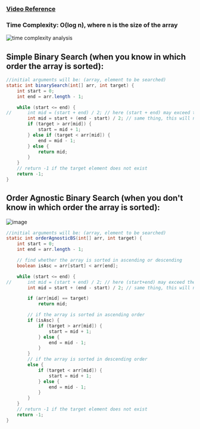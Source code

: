 ### [Video Reference](https://youtu.be/f6UU7V3szVw)

### Time Complexity: O(log n), where n is the size of the array
![time complexity analysis](https://user-images.githubusercontent.com/64855541/130475812-0709a410-b454-468a-9c7d-507630935b37.png)

## Simple Binary Search (when you know in which order the array is sorted):
```java
//initial arguments will be: (array, element to be searched)
static int binarySearch(int[] arr, int target) {
	int start = 0;
	int end = arr.length - 1;

	while (start <= end) {
//		int mid = (start + end) / 2; // here (start + end) may exceed the int range
		int mid = start + (end - start) / 2; // same thing, this will never exceed the int range
		if (target > arr[mid]) {
			start = mid + 1;
		} else if (target < arr[mid]) {
			end = mid - 1;
		} else {
			return mid;
		}
	}
	// return -1 if the target element does not exist
	return -1;
}
```

## Order Agnostic Binary Search (when you don't know in which order the array is sorted):

![image](https://user-images.githubusercontent.com/64855541/130511752-f4784faf-250a-4e95-8009-fb718e8e6e09.png)

```java
//initial arguments will be: (array, element to be searched)
static int orderAgnosticBS(int[] arr, int target) {
	int start = 0;
	int end = arr.length - 1;

	// find whether the array is sorted in ascending or descending
	boolean isAsc = arr[start] < arr[end];

	while (start <= end) {
//		int mid = (start + end) / 2; // here (start+end) may exceed the int range
		int mid = start + (end - start) / 2; // same thing, this will never exceed the int range

		if (arr[mid] == target)
			return mid;

		// if the array is sorted in ascending order
		if (isAsc) {
			if (target > arr[mid]) {
				start = mid + 1;
			} else {
				end = mid - 1;
			}
		}
		// if the array is sorted in descending order
		else {
			if (target < arr[mid]) {
				start = mid + 1;
			} else {
				end = mid - 1;
			}
		}
	}
	// return -1 if the target element does not exist
	return -1;
}
```
